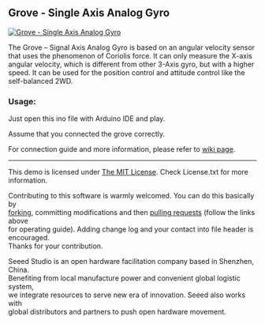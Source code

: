 Grove - Single Axis Analog Gyro
--------------------------------

[![Grove - Single Axis Analog Gyro](http://www.seeedstudio.com/wiki/images/thumb/9/95/Axis_Analog_Gyro_01.jpg/400px-Axis_Analog_Gyro_01.jpg)](http://www.seeedstudio.com/depot/grove-single-axis-analog-gyro-p-1451.html?cPath=144_146)


The Grove – Signal Axis Analog Gyro is based on an angular velocity sensor that uses the phenomenon of Coriolis force. It can only measure the X-axis angular velocity, which is different from other 3-Axis gyro, but with a higher speed. It can be used for the position control and attitude control like the self-balanced 2WD.


### Usage:

Just open this ino file with Arduino IDE and play.

Assume that you connected the grove correctly. 

For connection guide and more information, please refer to [wiki page](http://www.seeedstudio.com/wiki/Grove_-_Single_Axis_Analog_Gyro).

    
----

This demo is licensed under [The MIT License](http://opensource.org/licenses/mit-license.php). Check License.txt for more information.<br>

Contributing to this software is warmly welcomed. You can do this basically by<br>
[forking](https://help.github.com/articles/fork-a-repo), committing modifications and then [pulling requests](https://help.github.com/articles/using-pull-requests) (follow the links above<br>
for operating guide). Adding change log and your contact into file header is encouraged.<br>
Thanks for your contribution.

Seeed Studio is an open hardware facilitation company based in Shenzhen, China. <br>
Benefiting from local manufacture power and convenient global logistic system, <br>
we integrate resources to serve new era of innovation. Seeed also works with <br>
global distributors and partners to push open hardware movement.<br>







